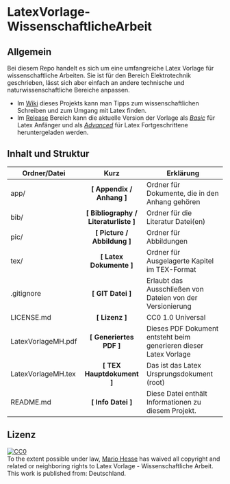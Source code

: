 # LatexVorlage-WissenschaftlicheArbeit


## Allgemein

Bei diesem Repo handelt es sich um eine umfangreiche Latex Vorlage für wissenschaftliche Arbeiten. Sie ist für den Bereich Elektrotechnik geschrieben, lässt sich aber einfach an andere technische und naturwissenschaftliche Bereiche anpassen. 

* Im [Wiki](https://github.com/HansAchterbahn/LatexVorlage-WissenschaftlicheArbeit/wiki) dieses Projekts kann man Tipps zum wissenschaftlichen Schreiben und zum Umgang mit Latex finden.
* Im [Release](https://github.com/HansAchterbahn/LatexVorlage-WissenschaftlicheArbeit/releases) Bereich kann die aktuelle Version der Vorlage als [_Basic_](https://github.com/HansAchterbahn/LatexVorlage-WissenschaftlicheArbeit/archive/v2.0-Basic.zip) für Latex Anfänger und als [_Advanced_](https://github.com/HansAchterbahn/LatexVorlage-WissenschaftlicheArbeit/archive/v2.0-Advanced.zip) für Latex Fortgeschrittene heruntergeladen werden.


## Inhalt und Struktur

|Ordner/Datei       | Kurz                                  | Erklärung                                                         |
|-------------------|:-------------------------------------:|-------------------------------------------------------------------|
| app/              | __[ Appendix / Anhang ]__             | Ordner für Dokumente, die in den Anhang gehören                   |
| bib/              | __[ Bibliography / Literaturliste ]__ | Ordner für die Literatur Datei(en)                                |
| pic/              | __[ Picture / Abbildung ]__           | Ordner für Abbildungen                                            |
| tex/              | __[ Latex Dokumente ]__               | Ordner für Ausgelagerte Kapitel im TEX-Format                     |
| .gitignore        | __[ GIT Datei ]__                     | Erlaubt das Ausschließen von Dateien von der Versionierung        |
| LICENSE.md        | __[ Lizenz ]__                        | CC0 1.0 Universal                                                 |
| LatexVorlageMH.pdf| __[ Generiertes PDF ]__               | Dieses PDF Dokument entsteht beim generieren dieser Latex Vorlage |
| LatexVorlageMH.tex| __[ TEX Hauptdokument ]__             | Das ist das Latex Ursprungsdokument (root)                        |
| README.md         | __[ Info Datei ]__                    | Diese Datei enthält Informationen zu diesem Projekt.              |


## Lizenz

<p xmlns:dct="http://purl.org/dc/terms/" xmlns:vcard="http://www.w3.org/2001/vcard-rdf/3.0#">
  <a rel="license"
     href="http://creativecommons.org/publicdomain/zero/1.0/">
    <img src="http://i.creativecommons.org/p/zero/1.0/88x31.png" style="border-style: none;" alt="CC0" />
  </a>
  <br />
  To the extent possible under law,
  <a rel="dct:publisher"
     href="https://github.com/HansAchterbahn/LatexVorlage-WissenschaftlicheArbeit">
    <span property="dct:title">Mario Hesse</span></a>
  has waived all copyright and related or neighboring rights to
  <span property="dct:title">Latex Vorlage - Wissenschaftliche Arbeit</span>.
This work is published from:
<span property="vcard:Country" datatype="dct:ISO3166"
      content="DE" about="https://github.com/HansAchterbahn/LatexVorlage-WissenschaftlicheArbeit">
  Deutschland</span>.
</p>
